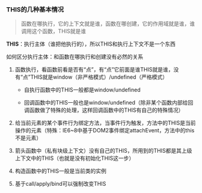 ### THIS的几种基本情况

> 函数在哪执行，它的上下文就是谁，函数在哪创建，它的作用域就是谁，谁调用这个函数，THIS就是谁

 **THIS**：执行主体（谁把他执行的），所以THIS和执行上下文不是一个东西

 如何区分执行主体：和函数在哪执行和创建没有必然的关系

1. 函数执行，看函数前看是否有“点”，有“点”它前面是谁THIS就是谁，没有“点”THIS就是window（非严格模式）/undefined（严格模式）

   - 自执行函数中的THIS一般都是window/undefined

   - 回调函数中的THIS一般也是window/undefined（除非某个函数内部给回调函数做了特殊的处理，这样回调函数中的THIS有自己的特殊情况）

2. 给当前元素的某个事件行为绑定方法，当事件行为触发，方法中的THIS是当前操作的元素（特殊：IE6~8中基于DOM2事件绑定attachEvent，方法中的this不是元素）

3. 箭头函数中（私有块级上下文）没有自己的THIS，所用到的THIS都是其上级上下文中的THIS（也就是没有初始化THIS这一步）

4. 构造函数中的THIS一般是当前类的实例

5. 基于call/apply/bind可以强制改变THIS